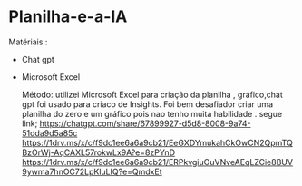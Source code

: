 # Planilha-e-a-IA


Matériais :
- Chat gpt 
- Microsoft Excel

  Método:
  utilizei Microsoft Excel para criação da planilha , gráfico,chat gpt foi usado para criaco de Insights.
Foi bem desafiador criar uma planilha do zero e um gráfico pois nao tenho muita habilidade .
segue link;
https://chatgpt.com/share/67899927-d5d8-8008-9a74-51dda9d5a85c
https://1drv.ms/x/c/f9dc1ee6a6a9cb21/EeGXDYmukahCkOwCN2QpmTQBzOrWj-AqCAXL57rokwLx9A?e=8zPYnD
https://1drv.ms/x/c/f9dc1ee6a6a9cb21/ERPkvgiuOuVNveAEqLZCie8BUV9ywma7hnOC72LpKluLIQ?e=QmdxEt
